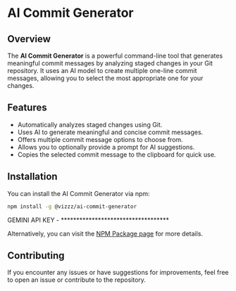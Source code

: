 # AI Commit Generator

## Overview
The **AI Commit Generator** is a powerful command-line tool that generates meaningful commit messages by analyzing staged changes in your Git repository. It uses an AI model to create multiple one-line commit messages, allowing you to select the most appropriate one for your changes.

## Features
- Automatically analyzes staged changes using Git.
- Uses AI to generate meaningful and concise commit messages.
- Offers multiple commit message options to choose from.
- Allows you to optionally provide a prompt for AI suggestions.
- Copies the selected commit message to the clipboard for quick use.

## Installation

You can install the AI Commit Generator via npm:

```bash
npm install -g @vizzz/ai-commit-generator
```
GEMINI API KEY - ***********************************


Alternatively, you can visit the <a href="https://www.npmjs.com/package/@vizzz/ai-commit-generator" target="_blank">NPM Package page</a> for more details.

## Contributing
If you encounter any issues or have suggestions for improvements, feel free to open an issue or contribute to the repository.
